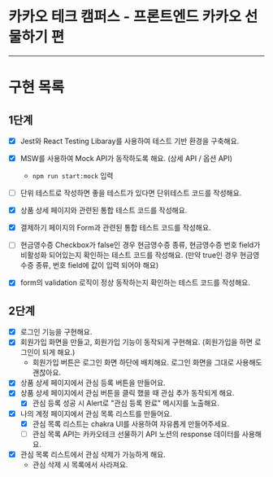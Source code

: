 # 카카오 테크 캠퍼스 - 프론트엔드 카카오 선물하기 편


---

# 구현 목록

## 1단계

- [x] Jest와 React Testing Libaray를 사용하여 테스트 기반 환경을 구축해요.
- [x] MSW를 사용하여 Mock API가 동작하도록 해요. (상세 API / 옵션 API)
	- `npm run start:mock` 입력
- [ ] 단위 테스트로 작성하면 좋을 테스트가 있다면 단위테스트 코드를 작성해요.
- [x] 상품 상세 페이지와 관련된 통합 테스트 코드를 작성해요.
- [x] 결제하기 페이지의 Form과 관련된 통합 테스트 코드를 작성해요.
- [ ] 현금영수증 Checkbox가 false인 경우 현금영수증 종류, 현금영수증 번호 field가 비활성화 되어있는지 확인하는 테스트 코드를 작성해요. (만약 true인 경우 현금영수증 종류, 번호 field에 값이 입력 되어야 해요)
- [x] form의 validation 로직이 정상 동작하는지 확인하는 테스트 코드를 작성해요.


## 2단계

- [x] 로그인 기능을 구현해요.
- [x] 회원가입 화면을 만들고, 회원가입 기능이 동작되게 구현해요. (회원가입을 하면 로그인이 되게 해요.)
	- 회원가입 버튼은 로그인 화면 하단에 배치해요. 로그인 화면을 그대로 사용해도 괜찮아요.
- [x] 상품 상세 페이지에서 관심 등록 버튼을 만들어요.
- [x] 상품 상세 페이지에서 관심 버튼을 클릭 했을 때 관심 추가 동작되게 해요.
	- [x] 관심 등록 성공 시 Alert로 "관심 등록 완료" 메시지를 노출해요.
- [x] 나의 계정 페이지에서 관심 목록 리스트를 만들어요.
	- [x] 관심 목록 리스트는 chakra UI를 사용하여 자유롭게 만들어주세요.
	- [ ] 관심 목록 API는 카카오테크 선물하기 API 노션의 response 데이터를 사용해요.
- [x] 관심 목록 리스트에서 관심 삭제가 가능하게 해요.
	- 관심 삭제 시 목록에서 사라져요.
